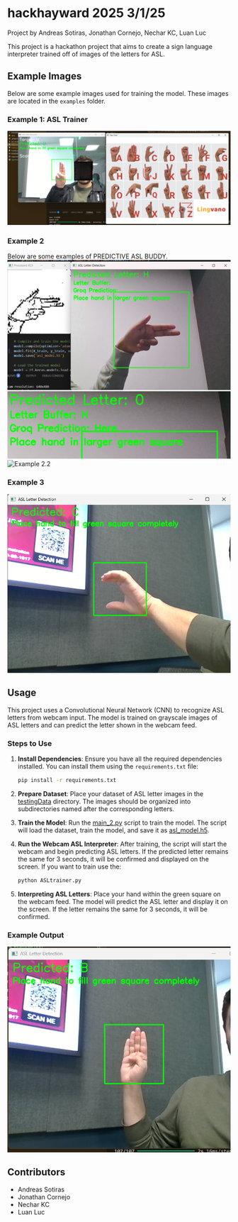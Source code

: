 ﻿# hackhayward 2025 3/1/25
Project by Andreas Sotiras, Jonathan Cornejo, Nechar KC, Luan Luc

This project is a hackathon project that aims to create a sign language interpreter trained off of images of the letters for ASL.

## Example Images
Below are some example images used for training the model. These images are located in the `examples` folder.

### Example 1: ASL Trainer
![Example 1](examples/ASLtrainer2.png)

### Example 2
Below are some examples of PREDICTIVE ASL BUDDY.
![Example 2](examples/ASL_PREDICTION1.png)
![Example 2.1](examples/ASL_PREDICTION2.png)
![Example 2.2](exampples/ASL_PREDICTION3.png)

### Example 3
![Example 3](examples/C_example.png)

## Usage
This project uses a Convolutional Neural Network (CNN) to recognize ASL letters from webcam input. The model is trained on grayscale images of ASL letters and can predict the letter shown in the webcam feed.

### Steps to Use
1. **Install Dependencies**: Ensure you have all the required dependencies installed. You can install them using the `requirements.txt` file:
    ```bash
    pip install -r requirements.txt
    ```

2. **Prepare Dataset**: Place your dataset of ASL letter images in the [testingData](http://_vscodecontentref_/1) directory. The images should be organized into subdirectories named after the corresponding letters.

3. **Train the Model**: Run the [main_2.py](http://_vscodecontentref_/2) script to train the model. The script will load the dataset, train the model, and save it as [asl_model.h5](http://_vscodecontentref_/3).

4. **Run the Webcam ASL Interpreter**: After training, the script will start the webcam and begin predicting ASL letters. If the predicted letter remains the same for 3 seconds, it will be confirmed and displayed on the screen. If you want to train use the:

    ```bash
    python ASLtrainer.py
    ```

5. **Interpreting ASL Letters**: Place your hand within the green square on the webcam feed. The model will predict the ASL letter and display it on the screen. If the letter remains the same for 3 seconds, it will be confirmed.

### Example Output
![Example Output](examples/B_example.png)

## Contributors
- Andreas Sotiras
- Jonathan Cornejo
- Nechar KC
- Luan Luc
